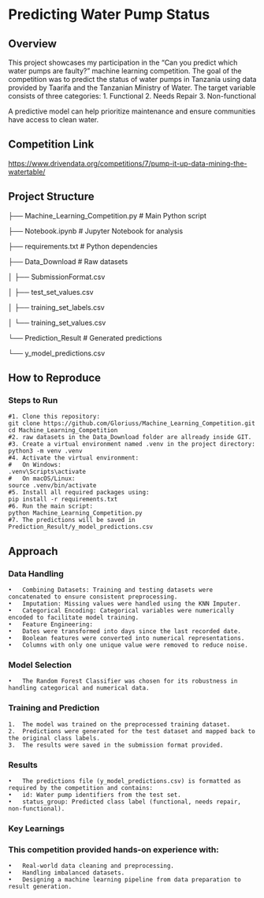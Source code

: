 # Predicting Water Pump Status

## Overview
This project showcases my participation in the “Can you predict which water pumps are faulty?” machine learning competition. The goal of the competition was to predict the status of water pumps in Tanzania using data provided by Taarifa and the Tanzanian Ministry of Water. The target variable consists of three categories:
	1.	Functional
	2.	Needs Repair
	3.	Non-functional

A predictive model can help prioritize maintenance and ensure communities have access to clean water.

## Competition Link

https://www.drivendata.org/competitions/7/pump-it-up-data-mining-the-watertable/

## Project Structure

├── Machine_Learning_Competition.py  # Main Python script

├── Notebook.ipynb                  # Jupyter Notebook for analysis

├── requirements.txt                # Python dependencies

├── Data_Download                   # Raw datasets

│   ├── SubmissionFormat.csv

│   ├── test_set_values.csv

│   ├── training_set_labels.csv

│   └── training_set_values.csv

└── Prediction_Result               # Generated predictions

   └── y_model_predictions.csv

## How to Reproduce

### Steps to Run
	#1.	Clone this repository:
	git clone https://github.com/Gloriuss/Machine_Learning_Competition.git
	cd Machine_Learning_Competition
	#2.	raw datasets in the Data_Download folder are allready inside GIT.
 	#3.	Create a virtual environment named .venv in the project directory:
  	python3 -m venv .venv    
  	#4.	Activate the virtual environment:
	#	On Windows:
 	.venv\Scripts\activate
 	#	On macOS/Linux:
  	source .venv/bin/activate
	#5.	Install all required packages using:
	pip install -r requirements.txt
	#6.	Run the main script:
	python Machine_Learning_Competition.py
	#7.	The predictions will be saved in Prediction_Result/y_model_predictions.csv

## Approach

### Data Handling

	•	Combining Datasets: Training and testing datasets were concatenated to ensure consistent preprocessing.
	•	Imputation: Missing values were handled using the KNN Imputer.
	•	Categorical Encoding: Categorical variables were numerically encoded to facilitate model training.
	•	Feature Engineering:
	•	Dates were transformed into days since the last recorded date.
	•	Boolean features were converted into numerical representations.
	•	Columns with only one unique value were removed to reduce noise.

### Model Selection

	•	The Random Forest Classifier was chosen for its robustness in handling categorical and numerical data.

### Training and Prediction

	1.	The model was trained on the preprocessed training dataset.
	2.	Predictions were generated for the test dataset and mapped back to the original class labels.
	3.	The results were saved in the submission format provided.

### Results

	•	The predictions file (y_model_predictions.csv) is formatted as required by the competition and contains:
	•	id: Water pump identifiers from the test set.
	•	status_group: Predicted class label (functional, needs repair, non-functional).

### Key Learnings

### This competition provided hands-on experience with:
	•	Real-world data cleaning and preprocessing.
	•	Handling imbalanced datasets.
	•	Designing a machine learning pipeline from data preparation to result generation.
